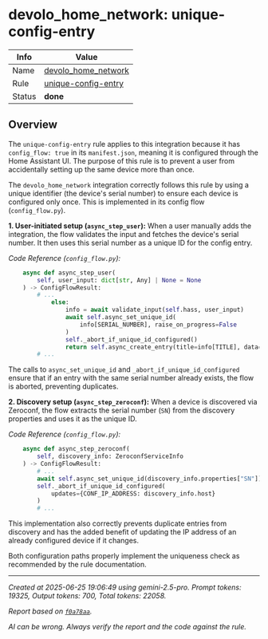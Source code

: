 # devolo_home_network: unique-config-entry

| Info   | Value                                                                    |
|--------|--------------------------------------------------------------------------|
| Name   | [devolo_home_network](https://www.home-assistant.io/integrations/devolo_home_network/) |
| Rule   | [unique-config-entry](https://developers.home-assistant.io/docs/core/integration-quality-scale/rules/unique-config-entry)                                                     |
| Status | **done**                                                                 |

## Overview

The `unique-config-entry` rule applies to this integration because it has `config_flow: true` in its `manifest.json`, meaning it is configured through the Home Assistant UI. The purpose of this rule is to prevent a user from accidentally setting up the same device more than once.

The `devolo_home_network` integration correctly follows this rule by using a unique identifier (the device's serial number) to ensure each device is configured only once. This is implemented in its config flow (`config_flow.py`).

**1. User-initiated setup (`async_step_user`):**
When a user manually adds the integration, the flow validates the input and fetches the device's serial number. It then uses this serial number as a unique ID for the config entry.

*Code Reference (`config_flow.py`):*
```python
    async def async_step_user(
        self, user_input: dict[str, Any] | None = None
    ) -> ConfigFlowResult:
        # ...
            else:
                info = await validate_input(self.hass, user_input)
                await self.async_set_unique_id(
                    info[SERIAL_NUMBER], raise_on_progress=False
                )
                self._abort_if_unique_id_configured()
                return self.async_create_entry(title=info[TITLE], data=user_input)
        # ...
```
The calls to `async_set_unique_id` and `_abort_if_unique_id_configured` ensure that if an entry with the same serial number already exists, the flow is aborted, preventing duplicates.

**2. Discovery setup (`async_step_zeroconf`):**
When a device is discovered via Zeroconf, the flow extracts the serial number (`SN`) from the discovery properties and uses it as the unique ID.

*Code Reference (`config_flow.py`):*
```python
    async def async_step_zeroconf(
        self, discovery_info: ZeroconfServiceInfo
    ) -> ConfigFlowResult:
        # ...
        await self.async_set_unique_id(discovery_info.properties["SN"])
        self._abort_if_unique_id_configured(
            updates={CONF_IP_ADDRESS: discovery_info.host}
        )
        # ...
```
This implementation also correctly prevents duplicate entries from discovery and has the added benefit of updating the IP address of an already configured device if it changes.

Both configuration paths properly implement the uniqueness check as recommended by the rule documentation.

---

_Created at 2025-06-25 19:06:49 using gemini-2.5-pro. Prompt tokens: 19325, Output tokens: 700, Total tokens: 22058._

_Report based on [`f0a78aa`](https://github.com/home-assistant/core/tree/f0a78aadbe1ed91862f40c87da69b37962c1f0d7)._

_AI can be wrong. Always verify the report and the code against the rule._

